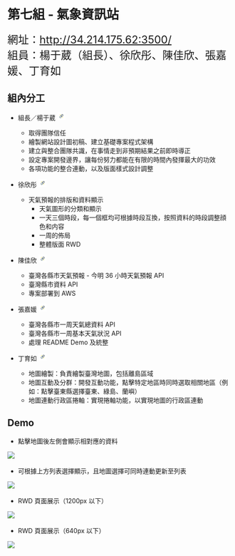 # 第七組 - 氣象資訊站

<font size="5">網址：http://34.214.175.62:3500/</font><br/>
<font size="5">組員：楊于葳（組長）、徐欣彤、陳佳欣、張嘉媛、丁育如</font>

## 組內分工
- 組長／楊于葳 [<img src="static/images/readme/link.png" style="line-height:18px" height="18px"/>](https://github.com/ywyang236)
    - 取得團隊信任
    - 繪製網站設計圖初稿、建立基礎專案程式架構
    - 建立與整合團隊共識，在事情走到非預期結果之前即時導正
    - 設定專案開發邊界，讓每份努力都能在有限的時間內發揮最大的功效
    - 各項功能的整合連動，以及版面樣式設計調整

- 徐欣彤 [<img src="static/images/readme/link.png" style="line-height:18px" height="18px"/>](https://github.com/Angel-Tsui)
    - 天氣預報的排版和資料顯示
        - 天氣圖形的分類和顯示
        - 一天三個時段，每一個框均可根據時段互換，按照資料的時段調整顔色和内容
        - 一周的佈局
        - 整體版面 RWD

- 陳佳欣 [<img src="static/images/readme/link.png" style="line-height:18px" height="18px"/>](https://github.com/stella0320)
    - 臺灣各縣市天氣預報 - 今明 36 小時天氣預報 API
    - 臺灣縣市資料 API
    - 專案部署到 AWS

- 張嘉媛 [<img src="static/images/readme/link.png" style="line-height:18px" height="18px"/>](https://github.com/Aliceeeee2023)
    - 臺灣各縣市一周天氣總資料 API
    - 臺灣各縣市一周基本天氣狀況 API
    - 處理 README Demo 及統整

- 丁育如 [<img src="static/images/readme/link.png" style="line-height:18px" height="18px"/>](https://github.com/aiwlulu)
    - 地圖繪製：負責繪製臺灣地圖，包括離島區域
    - 地圖互動及分群：開發互動功能，點擊特定地區時同時選取相關地區（例如：點擊臺東縣選擇臺東、綠島、蘭嶼）
    - 地圖連動行政區捲軸：實現捲軸功能，以實現地圖的行政區連動

## Demo

- 點擊地圖後左側會顯示相對應的資料

<img src="static/images/readme/taiwan.gif" width="800px" />

- 可根據上方列表選擇顯示，且地圖選擇可同時連動更新至列表

<img src="static/images/readme/location-list.gif" width="800px" />

- RWD 頁面展示（1200px 以下）

<img src="static/images/readme/rwd-1200.gif" width="400px" />

- RWD 頁面展示（640px 以下）

<img src="static/images/readme/rwd-640.gif" width="400px" />